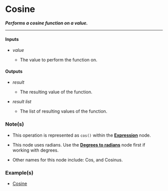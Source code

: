 # Cosine

**_Performs a cosine function on a value._**

---


#### Inputs

* _value_

  * The value to perform the function on.


#### Outputs

* _result_

  * The resulting value of the function.

* _result list_

  * The list of resulting values of the function.


### Note(s)

* This operation is represented as `cos()` within the [**Expression**](/nodes/ExpressionParser/documentation.md) node.

* This node uses radians. Use the [**Degrees to radians**](/nodes/DegToRad/documentation.md) node first if working with degrees.

* Other names for this node include: Cos, and Cosinus.


### Example(s)

* <a href="https://creator.trimble.com/graph?assetURI=whp:ebdb38c0-070d-4225-9b9f-0060179ccc8c&version=latest" target="_blank">Cosine</a>
